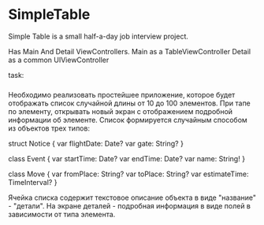 # SimpleTable
Simple Table is a small half-a-day job interview project.

Has Main And Detail ViewControllers.
Main as a TableViewController
Detail as a common UIViewController




task:
###
Необходимо реализовать простейшее приложение, которое будет отображать список случайной длины от 10 до 100 элементов. При тапе по элементу, открывать новый экран с отображением подробной информации об элементе.
Список формируется случайным способом из объектов трех типов:

struct Notice {
  var flightDate: Date?
  var gate: String?
}

class Event {
  var startTime: Date?
  var endTime: Date?
  var name: String!
}

class Move {
  var fromPlace: String?
  var toPlace: String?
  var estimateTime: TimeInterval?
}

Ячейка списка содержит текстовое описание объекта в виде "название" - "детали". На экране деталей - подробная информация в виде полей в зависимости от типа элемента.

###
